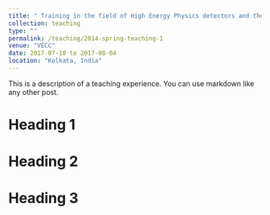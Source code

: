 ```yaml
---
title: " Training in the field of High Energy Physics detectors and the related electronics from the experts of VECC, Kolkata from July 10- Aug. 4, 2017"
collection: teaching
type: ""
permalink: /teaching/2014-spring-teaching-1
venue: "VECC"
date: 2017-07-10 to 2017-08-04 
location: "Kolkata, India"
---
```


This is a description of a teaching experience. You can use markdown like any other post.

Heading 1
======

Heading 2
======

Heading 3
======
